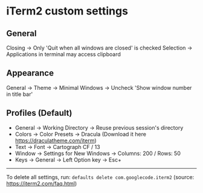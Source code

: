 # iTerm2 custom settings

## General

Closing -> Only 'Quit when all windows are closed' is checked
Selection -> Applications in terminal may access clipboard

## Appearance

General -> Theme -> Minimal
Windows -> Uncheck 'Show window number in title bar'

## Profiles (Default)

- General -> Working Directory -> Reuse previous session's directory
- Colors -> Color Presets -> Dracula (Download it here https://draculatheme.com/iterm)
- Text -> Font -> Cartograph CF / 13
- Window -> Settings for New Windows -> Columns: 200 / Rows: 50
- Keys -> General -> Left Option key -> Esc+

---

To delete all settings, run: `defaults delete com.googlecode.iterm2` (source: https://iterm2.com/faq.html)
